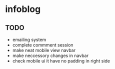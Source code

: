# infoblog

## TODO

- emailing system
- complete commment session
- make neat mobile view navbar
- make neccessory changes in navbar
- check mobile ui it have no padding in right side
